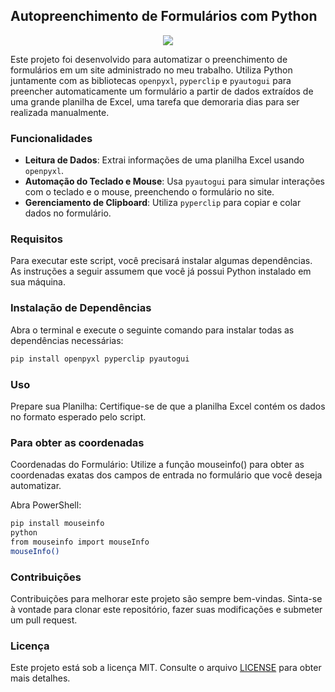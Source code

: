 ## Autopreenchimento de Formulários com Python

<div align="center">
    <img src="https://github.com/alexandrefreitass/autopreencher/assets/109884524/39b19c5f-189f-46cc-b00a-1142458adc5c" />
</div>

Este projeto foi desenvolvido para automatizar o preenchimento de formulários em um site administrado no meu trabalho. Utiliza Python juntamente com as bibliotecas `openpyxl`, `pyperclip` e `pyautogui` para preencher automaticamente um formulário a partir de dados extraídos de uma grande planilha de Excel, uma tarefa que demoraria dias para ser realizada manualmente.

### Funcionalidades

- **Leitura de Dados**: Extrai informações de uma planilha Excel usando `openpyxl`.
- **Automação do Teclado e Mouse**: Usa `pyautogui` para simular interações com o teclado e o mouse, preenchendo o formulário no site.
- **Gerenciamento de Clipboard**: Utiliza `pyperclip` para copiar e colar dados no formulário.

### Requisitos

Para executar este script, você precisará instalar algumas dependências. As instruções a seguir assumem que você já possui Python instalado em sua máquina.

### Instalação de Dependências

Abra o terminal e execute o seguinte comando para instalar todas as dependências necessárias:

```bash
pip install openpyxl pyperclip pyautogui
```

### Uso
Prepare sua Planilha: Certifique-se de que a planilha Excel contém os dados no formato esperado pelo script.

### Para obter as coordenadas
Coordenadas do Formulário: Utilize a função mouseinfo() para obter as coordenadas exatas dos campos de entrada no formulário que você deseja automatizar.

Abra PowerShell:
```bash
pip install mouseinfo
python
from mouseinfo import mouseInfo
mouseInfo()
```

### Contribuições
Contribuições para melhorar este projeto são sempre bem-vindas. Sinta-se à vontade para clonar este repositório, fazer suas modificações e submeter um pull request.

### Licença
Este projeto está sob a licença MIT. Consulte o arquivo <a href="https://github.com/alexandrefreitass/autopreencher/blob/master/LICENSE.txt">LICENSE</a> para obter mais detalhes.